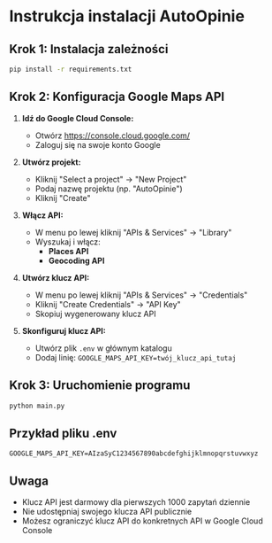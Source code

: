 # Instrukcja instalacji AutoOpinie

## Krok 1: Instalacja zależności
```bash
pip install -r requirements.txt
```

## Krok 2: Konfiguracja Google Maps API

1. **Idź do Google Cloud Console:**
   - Otwórz https://console.cloud.google.com/
   - Zaloguj się na swoje konto Google

2. **Utwórz projekt:**
   - Kliknij "Select a project" → "New Project"
   - Podaj nazwę projektu (np. "AutoOpinie")
   - Kliknij "Create"

3. **Włącz API:**
   - W menu po lewej kliknij "APIs & Services" → "Library"
   - Wyszukaj i włącz:
     - **Places API**
     - **Geocoding API**

4. **Utwórz klucz API:**
   - W menu po lewej kliknij "APIs & Services" → "Credentials"
   - Kliknij "Create Credentials" → "API Key"
   - Skopiuj wygenerowany klucz API

5. **Skonfiguruj klucz API:**
   - Utwórz plik `.env` w głównym katalogu
   - Dodaj linię: `GOOGLE_MAPS_API_KEY=twój_klucz_api_tutaj`

## Krok 3: Uruchomienie programu
```bash
python main.py
```

## Przykład pliku .env
```
GOOGLE_MAPS_API_KEY=AIzaSyC1234567890abcdefghijklmnopqrstuvwxyz
```

## Uwaga
- Klucz API jest darmowy dla pierwszych 1000 zapytań dziennie
- Nie udostępniaj swojego klucza API publicznie
- Możesz ograniczyć klucz API do konkretnych API w Google Cloud Console 